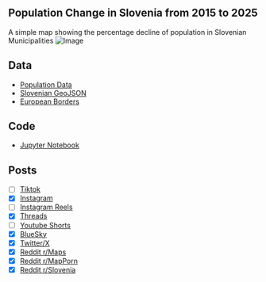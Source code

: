 ## Population Change in Slovenia from 2015 to 2025
A simple map showing the percentage decline of population in Slovenian Municipalities
![Image](https://drive.google.com/uc?export=view&id=1tPX3XAJmId3SaXNWZV6XNNHIMPk4Sv6u)

## Data
* [Population Data](https://pxweb.stat.si/SiStatData/pxweb/en/Data/-/05C4003S.px/table/tableViewLayout2/)
* [Slovenian GeoJSON](https://simplemaps.com/gis/country/si)
* [European Borders](https://ec.europa.eu/eurostat/web/gisco/geodata/administrative-units/countries)

## Code
* [Jupyter Notebook](FormatData.ipynb)

## Posts
- [ ] [Tiktok]()
- [x] [Instagram](https://www.instagram.com/p/DK-DYVkJHk2/)
- [ ] [Instagram Reels]()
- [x] [Threads](https://www.threads.com/@vinemapper/post/DK-DY17JzNn)
- [ ] [Youtube Shorts]()
- [x] [BlueSky](https://bsky.app/profile/vinemapper.bsky.social/post/3lrqhxtog2225)
- [x] [Twitter/X](https://x.com/VineMapper/status/1934660027983511996)
- [x] [Reddit r/Maps](https://www.reddit.com/r/Maps/comments/1lcyhxz/population_change_from_2015_to_2025_in_slovenia/)
- [x] [Reddit r/MapPorn](https://www.reddit.com/r/MapPorn/comments/1lcyhon/population_change_from_2015_to_2025_in_slovenia/)
- [x] [Reddit r/Slovenia](https://www.reddit.com/r/Slovenia/comments/1lcyipb/population_change_from_2015_to_2025_per_slovenian/)
